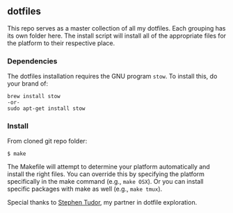 ## dotfiles ##

This repo serves as a master collection of all my dotfiles. Each grouping has its own folder here. The install script will install all of the appropriate files for the platform to their respective place.

### Dependencies ###

The dotfiles installation requires the GNU program `stow`. To install this, do your brand of:

	brew install stow
	-or-
	sudo apt-get install stow


### Install ###

From cloned git repo folder:

    $ make

The Makefile will attempt to determine your platform automatically and install the right files. You can override this by specifying the platform specifically in the make command (e.g., `make OSX`). Or you can install specific packages with make as well (e.g., `make tmux`).

Special thanks to [Stephen Tudor](https://github.com/smt/), my partner in dotfile exploration.
